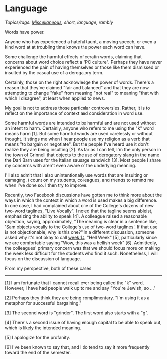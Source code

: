 Language
========

*Topics/tags: [Miscellaneous](index-misc), short, language, rambly*

Words have power.

Anyone who has experienced a hateful taunt, a moving speech, or even
a kind word at at troubling time knows the power each word can have.

Some challenge the harmful effects of ceratin words, claiming that
concerns about word choice reflect a "PC culture".  Perhaps they have
never experienced the pain of having themselves or those like them
dismissed or insulted by the casual use of a derogatory term.

Certainly, those on the right acknowledge the power of words.  There's
a reason that they've claimed "fair and balanced" and that they are
now attempting to change "fake" from meaning "not real" to meaning
"that with which I disagree", at least when applied to news.

My goal is not to address those particular controversies.  Rather, it
is to reflect on the importance of context and consideration in word use.

Some harmful words are intended to be harmful and are not used without
an intent to harm.  Certainly, anyone who refers to me using the "k"
word means harm [1].  But some harmful words are used carelessly or
without thought.  It stings me when I hear people use my religion as a
verb that means "to bargain or negotiate".  But the people I've heard use
it don't realize they are being insulting [2].  As far as I can tell,
I'm the only person in the town of Grinnell that objects to the use of
derogatory slang in the name the Dari Barn uses for the Italian sausage
sandwich [3].  Most people I share my concerns with aren't even aware
of the underlying meaning.

I'll also admit that I also unintentionally use words that are insulting
or damaging.  I count on my students, colleagues, and friends to remind
me when I've done so.  I then try to improve.

Recently, two Facebook discussions have gotten me to think more about the
ways in which the context in which a word is used makes a big difference.
In one case, I had complained about one of the College's dozens of new
two-word taglines, "Live Vocally".  I noted that the tagline seems ableist,
emphasizing the ability to speak [4].  A colleague raised a reasonable
objection, saying, approximately, "The meaning is clear in a sentence
like, 'Sam objects vocally to the College's use of two-word taglines'. If
that use is not objectionable, why is this one?"  In a different discussion,
someone asked why it's not okay to call [week 14](naming-week-14), "Hell 
Week" [5], particularly since we are comfortable saying "Wow, this was a
hellish week" [6].  Admittedly, the colleagues' primary concern was that we
should focus more on making the week less difficult for the students who
find it such.  Nonetheless, I will focus on the discussion of language.

From my perspective, both of these cases

---

[1] I am fortunate that I cannot recall ever being called the "k" word.
However, I have had people walk up to me and say "You're Jewish, so ..."

[2] Perhaps they think they are being complimentary.  "I'm using it as
a metaphor for successful bargaining."

[3] The second word is "grinder".  The first word also starts with a "g".

[4] There's a second issue of having enough capital to be able to speak
out, which is likely the intended meaning.

[5] I apologize for the profanity.

[6] I've been known to say that, and I do tend to say it more frequently
toward the end of the semester.

